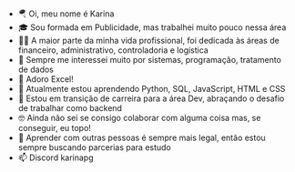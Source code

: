 - 🪂 Oi, meu nome é Karina
- 🎓 Sou formada em Publicidade, mas trabalhei muito pouco nessa área
- 👩‍💻 A maior parte da minha vida profissional, foi dedicada às áreas de financeiro, administrativo, controladoria e logística
- 🤖 Sempre me interessei muito por sistemas, programação, tratamento de dados 
- 🧮 Adoro Excel!
- 🌱 Atualmente estou aprendendo Python, SQL, JavaScript, HTML e CSS
- 🚀 Estou em transição de carreira para a área Dev, abraçando o desafio de trabalhar como backend
- 🤓 Ainda não sei se consigo colaborar com alguma coisa mas, se conseguir, eu topo!
- 💛 Aprender com outras pessoas é sempre mais legal, então estou sempre buscando parcerias para estudo
- 📫 Discord karinapg
